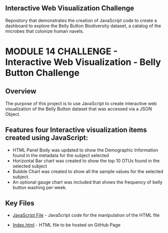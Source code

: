 ## Interactive Web Visualization Challenge
Repository that demonstrates the creation of JavaScript code to create a dashboard to explore the Belly Button Biodiversity dataset, a catalog of the microbes that colonize human navels.

# MODULE 14 CHALLENGE - Interactive Web Visualization - Belly Button Challenge

## Overview
The purpose of this project is to use JavaScript to create interactive web visualization of the Belly Button dataset that was accessed via a JSON Object.

## Features four Interactive visualization items created using JavaScript:
* HTML Panel Body was updated to show the Demographic Information found in the metadata for the subject selected
* Horizontal Bar chart was created to show the top 10 OTUs found in the selected subject
* Bubble Chart was created to show all the sample values for the selected subject.
* An optional gauge chart was included that shows the frequency of belly button washing per week.

## Key Files
* [JavaScript File](/static/js/app.js) - JavaScript code for the manipulation of the HTML file
  
* [Index.html](//index.html) - HTML file to be hosted on GitHub Page



